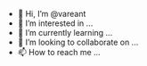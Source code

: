 - 👋 Hi, I’m @vareant
- 👀 I’m interested in ...
- 🌱 I’m currently learning ...
- 💞️ I’m looking to collaborate on ...
- 📫 How to reach me ...

<!---
vareant/vareant is a ✨ special ✨ repository because its `README.md` (this file) appears on your GitHub profile.
You can click the Preview link to take a look at your changes.
--->
